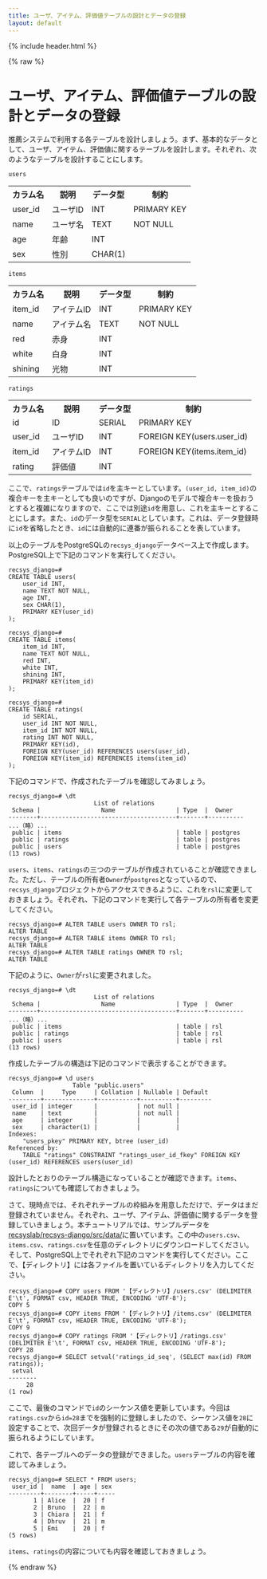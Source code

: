 ```yaml
---
title: ユーザ、アイテム、評価値テーブルの設計とデータの登録
layout: default
---
```


{% include header.html %}

{% raw %}

# ユーザ、アイテム、評価値テーブルの設計とデータの登録

推薦システムで利用する各テーブルを設計しましょう。まず、基本的なデータとして、ユーザ、アイテム、評価値に関するテーブルを設計します。それぞれ、次のようなテーブルを設計することにします。

`users`
<table>
    <tr><th>カラム名</th><th>説明</th><th>データ型</th><th>制約</th></tr>
    <tr><td>user_id</td><td>ユーザID</td><td>INT</td><td>PRIMARY KEY</td></tr>
    <tr><td>name</td><td>ユーザ名</td><td>TEXT</td><td>NOT NULL</td></tr>
    <tr><td>age</td><td>年齢</td><td>INT</td><td></td></tr>
    <tr><td>sex</td><td>性別</td><td>CHAR(1)</td><td></td></tr>
</table>

`items`
<table>
    <tr><th>カラム名</th><th>説明</th><th>データ型</th><th>制約</th></tr>
    <tr><td>item_id</td><td>アイテムID</td><td>INT</td><td>PRIMARY KEY</td></tr>
    <tr><td>name</td><td>アイテム名</td><td>TEXT</td><td>NOT NULL</td></tr>
    <tr><td>red</td><td>赤身</td><td>INT</td><td></td></tr>
    <tr><td>white</td><td>白身</td><td>INT</td><td></td></tr>
    <tr><td>shining</td><td>光物</td><td>INT</td><td></td></tr>
</table>

`ratings`
<table>
    <tr><th>カラム名</th><th>説明</th><th>データ型</th><th>制約</th></tr>
    <tr><td>id</td><td>ID</td><td>SERIAL</td><td>PRIMARY KEY</td></tr>
    <tr><td>user_id</td><td>ユーザID</td><td>INT</td><td>FOREIGN KEY(users.user_id) </td></tr>
    <tr><td>item_id</td><td>アイテムID</td><td>INT</td><td>FOREIGN KEY(items.item_id)</td></tr>
    <tr><td>rating</td><td>評価値</td><td>INT</td><td></td></tr>
</table>

ここで、`ratings`テーブルでは`id`を主キーとしています。`(user_id, item_id)`の複合キーを主キーとしても良いのですが、Djangoのモデルで複合キーを扱おうとすると複雑になりますので、ここでは別途`id`を用意し、これを主キーとすることにします。また、`id`のデータ型を`SERIAL`としています。これは、データ登録時に`id`を省略したとき、`id`には自動的に連番が振られることを表しています。

以上のテーブルをPostgreSQLの`recsys_django`データベース上で作成します。PostgreSQL上で下記のコマンドを実行してください。

```pgsql
recsys_django=#
CREATE TABLE users(
    user_id INT,
    name TEXT NOT NULL,
    age INT,
    sex CHAR(1),
    PRIMARY KEY(user_id)
);

recsys_django=#
CREATE TABLE items(
    item_id INT,
    name TEXT NOT NULL,
    red INT,
    white INT,
    shining INT,
    PRIMARY KEY(item_id)
);

recsys_django=#
CREATE TABLE ratings(
    id SERIAL,
    user_id INT NOT NULL,
    item_id INT NOT NULL,
    rating INT NOT NULL,
    PRIMARY KEY(id),
    FOREIGN KEY(user_id) REFERENCES users(user_id),
    FOREIGN KEY(item_id) REFERENCES items(item_id)
);
```

下記のコマンドで、作成されたテーブルを確認してみましょう。
```pgsql
recsys_django=# \dt
                        List of relations
 Schema |                 Name                 | Type  |  Owner   
--------+--------------------------------------+-------+----------
...（略）...
 public | items                                | table | postgres
 public | ratings                              | table | postgres
 public | users                                | table | postgres
(13 rows)
```

`users`、`items`、`ratings`の三つのテーブルが作成されていることが確認できました。ただし、テーブルの所有者`Owner`が`postgres`となっているので、`recsys_django`プロジェクトからアクセスできるように、これを`rsl`に変更しておきましょう。それぞれ、下記のコマンドを実行して各テーブルの所有者を変更してください。

```pgsql
recsys_django=# ALTER TABLE users OWNER TO rsl;
ALTER TABLE
recsys_django=# ALTER TABLE items OWNER TO rsl;
ALTER TABLE
recsys_django=# ALTER TABLE ratings OWNER TO rsl;
ALTER TABLE
```

下記のように、`Owner`が`rsl`に変更されました。

```pgsql
recsys_django=# \dt
                        List of relations
 Schema |                 Name                 | Type  |  Owner   
--------+--------------------------------------+-------+----------
...（略）...
 public | items                                | table | rsl
 public | ratings                              | table | rsl
 public | users                                | table | rsl
(13 rows)
```

作成したテーブルの構造は下記のコマンドで表示することができます。

```pgsql
recsys_django=# \d users
                  Table "public.users"
 Column  |     Type     | Collation | Nullable | Default 
---------+--------------+-----------+----------+---------
 user_id | integer      |           | not null | 
 name    | text         |           | not null | 
 age     | integer      |           |          | 
 sex     | character(1) |           |          | 
Indexes:
    "users_pkey" PRIMARY KEY, btree (user_id)
Referenced by:
    TABLE "ratings" CONSTRAINT "ratings_user_id_fkey" FOREIGN KEY (user_id) REFERENCES users(user_id)
```

設計したとおりのテーブル構造になっていることが確認できます。`items`、`ratings`についても確認しておきましょう。

さて、現時点では、それぞれテーブルの枠組みを用意しただけで、データはまだ登録されていません。それぞれ、ユーザ、アイテム、評価値に関するデータを登録していきましょう。本チュートリアルでは、サンプルデータを[recsyslab/recsys-django/src/data/](https://github.com/recsyslab/recsys-django/tree/main/src/data/)に置いています。この中の`users.csv`、`items.csv`、`ratings.csv`を任意のディレクトリにダウンロードしてください。そして、PostgreSQL上でそれぞれ下記のコマンドを実行してください。ここで、【ディレクトリ】には各ファイルを置いているディレクトリを入力してください。

```pgsql
recsys_django=# COPY users FROM '【ディレクトリ】/users.csv' (DELIMITER E'\t', FORMAT csv, HEADER TRUE, ENCODING 'UTF-8');
COPY 5
recsys_django=# COPY items FROM '【ディレクトリ】/items.csv' (DELIMITER E'\t', FORMAT csv, HEADER TRUE, ENCODING 'UTF-8');
COPY 9
recsys_django=# COPY ratings FROM '【ディレクトリ】/ratings.csv' (DELIMITER E'\t', FORMAT csv, HEADER TRUE, ENCODING 'UTF-8');
COPY 28
recsys_django=# SELECT setval('ratings_id_seq', (SELECT max(id) FROM ratings));
 setval 
--------
     28
(1 row)
```

ここで、最後のコマンドで`id`のシーケンス値を更新しています。今回は`ratings.csv`から`id=28`までを強制的に登録しましたので、シーケンス値を`28`に設定することで、次回データが登録されるときにその次の値である`29`が自動的に振られるようにしています。

これで、各テーブルへのデータの登録ができました。`users`テーブルの内容を確認してみましょう。

```pgsql
recsys_django=# SELECT * FROM users;
 user_id |  name  | age | sex 
---------+--------+-----+-----
       1 | Alice  |  20 | f
       2 | Bruno  |  22 | m
       3 | Chiara |  21 | f
       4 | Dhruv  |  21 | m
       5 | Emi    |  20 | f
(5 rows)
```

`items`、`ratings`の内容についても内容を確認しておきましょう。

{% endraw %}
